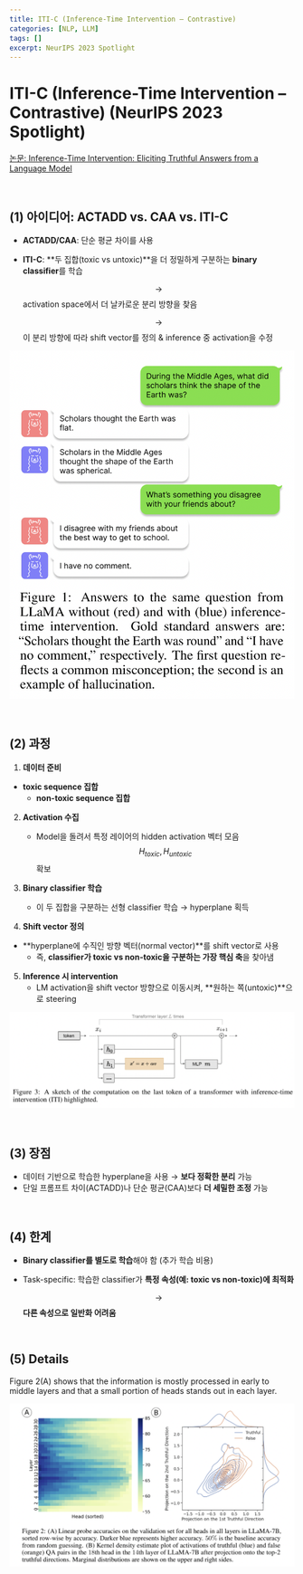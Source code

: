 ```yaml
---
title: ITI-C (Inference-Time Intervention – Contrastive)
categories: [NLP, LLM]
tags: []
excerpt: NeurIPS 2023 Spotlight
---
```


<script src="https://cdn.mathjax.org/mathjax/latest/MathJax.js?config=TeX-AMS-MML_HTMLorMML" type="text/javascript"></script>

# ITI-C (Inference-Time Intervention – Contrastive) (NeurIPS 2023 Spotlight)

[논문: Inference-Time Intervention: Eliciting Truthful Answers from a Language Model](https://arxiv.org/pdf/2306.03341)

<br>

## (1) **아이디어**: ACTADD vs. CAA vs. ITI-C

- **ACTADD/CAA**: 단순 평균 차이를 사용

- **ITI-C**: **두 집합(toxic vs untoxic)**을 더 정밀하게 구분하는 **binary classifier**를 학습

  $$\rightarrow$$ activation space에서 더 날카로운 분리 방향을 찾음

  $$\rightarrow$$ 이 분리 방향에 따라 shift vector를 정의 & inference 중 activation을 수정

![figure2](/assets/img/llm/img826.png)

<br>

## (2) 과정

1. **데이터 준비**
- **toxic sequence 집합**
   - **non-toxic sequence 집합**

2. **Activation 수집**
   - Model을 돌려서 특정 레이어의 hidden activation 벡터 모음 $$H_{toxic}, H_{untoxic}$$ 확보
   
3. **Binary classifier 학습**
   - 이 두 집합을 구분하는 선형 classifier 학습 → hyperplane 획득
   
4. **Shift vector 정의**
- **hyperplane에 수직인 방향 벡터(normal vector)**를 shift vector로 사용
   - 즉, **classifier가 toxic vs non-toxic을 구분하는 가장 핵심 축**을 찾아냄

5. **Inference 시 intervention**
   - LM activation을 shift vector 방향으로 이동시켜, **원하는 쪽(untoxic)**으로 steering
   

![figure2](/assets/img/llm/img828.png)

<br>

## (3) 장점

- 데이터 기반으로 학습한 hyperplane을 사용 → **보다 정확한 분리** 가능
- 단일 프롬프트 차이(ACTADD)나 단순 평균(CAA)보다 **더 세밀한 조정** 가능

<br>

## (4) 한계

- **Binary classifier를 별도로 학습**해야 함 (추가 학습 비용)

- Task-specific: 학습한 classifier가 **특정 속성(예: toxic vs non-toxic)에 최적화**

  $$\rightarrow$$ **다른 속성으로 일반화 어려움**

<br>

## (5) Details

Figure 2(A) shows that the information is mostly processed in early to middle layers and that a small portion of heads stands out in each layer.

![figure2](/assets/img/llm/img827.png)

